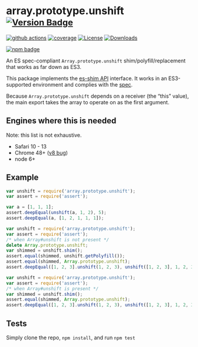 # array.prototype.unshift <sup>[![Version Badge][npm-version-svg]][package-url]</sup>

[![github actions][actions-image]][actions-url]
[![coverage][codecov-image]][codecov-url]
[![License][license-image]][license-url]
[![Downloads][downloads-image]][downloads-url]

[![npm badge][npm-badge-png]][package-url]

An ES spec-compliant `Array.prototype.unshift` shim/polyfill/replacement that works as far down as ES3.

This package implements the [es-shim API](https://github.com/es-shims/api) interface. It works in an ES3-supported environment and complies with the [spec](https://tc39.es/ecma262/#sec-array.prototype.unshift).

Because `Array.prototype.unshift` depends on a receiver (the “this” value), the main export takes the array to operate on as the first argument.

## Engines where this is needed

Note: this list is not exhaustive.

  - Safari 10 - 13
  - Chrome 48+ ([v8 bug](https://bugs.chromium.org/p/v8/issues/detail?id=10381))
  - node 6+

## Example

```js
var unshift = require('array.prototype.unshift');
var assert = require('assert');

var a = [1, 1, 1];
assert.deepEqual(unshift(a, 1, 2), 5);
assert.deepEqual(a, [1, 2, 1, 1, 1]);
```

```js
var unshift = require('array.prototype.unshift');
var assert = require('assert');
/* when Array#unshift is not present */
delete Array.prototype.unshift;
var shimmed = unshift.shim();
assert.equal(shimmed, unshift.getPolyfill());
assert.equal(shimmed, Array.prototype.unshift);
assert.deepEqual([1, 2, 3].unshift(1, 2, 3), unshift([1, 2, 3], 1, 2, 3));
```

```js
var unshift = require('array.prototype.unshift');
var assert = require('assert');
/* when Array#unshift is present */
var shimmed = unshift.shim();
assert.equal(shimmed, Array.prototype.unshift);
assert.deepEqual([1, 2, 3].unshift(1, 2, 3), unshift([1, 2, 3], 1, 2, 3));
```

## Tests
Simply clone the repo, `npm install`, and run `npm test`

[package-url]: https://npmjs.org/package/array.prototype.unshift
[npm-version-svg]: https://versionbadg.es/es-shims/Array.prototype.unshift.svg
[deps-svg]: https://david-dm.org/es-shims/Array.prototype.unshift.svg
[deps-url]: https://david-dm.org/es-shims/Array.prototype.unshift
[dev-deps-svg]: https://david-dm.org/es-shims/Array.prototype.unshift/dev-status.svg
[dev-deps-url]: https://david-dm.org/es-shims/Array.prototype.unshift#info=devDependencies
[npm-badge-png]: https://nodei.co/npm/array.prototype.unshift.png?downloads=true&stars=true
[license-image]: https://img.shields.io/npm/l/array.prototype.unshift.svg
[license-url]: LICENSE
[downloads-image]: https://img.shields.io/npm/dm/array.prototype.unshift.svg
[downloads-url]: https://npm-stat.com/charts.html?package=array.prototype.unshift
[codecov-image]: https://codecov.io/gh/es-shims/Array.prototype.unshift/branch/main/graphs/badge.svg
[codecov-url]: https://app.codecov.io/gh/es-shims/Array.prototype.unshift/
[actions-image]: https://img.shields.io/endpoint?url=https://github-actions-badge-u3jn4tfpocch.runkit.sh/es-shims/Array.prototype.unshift
[actions-url]: https://github.com/es-shims/Array.prototype.unshift/actions
